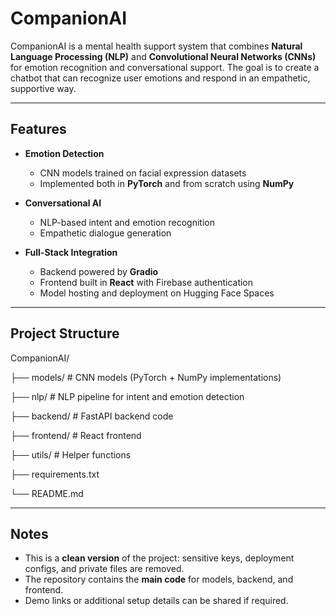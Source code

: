 # CompanionAI

CompanionAI is a mental health support system that combines **Natural Language Processing (NLP)** and **Convolutional Neural Networks (CNNs)** for emotion recognition and conversational support. The goal is to create a chatbot that can recognize user emotions and respond in an empathetic, supportive way.

---

## Features
- **Emotion Detection**
  - CNN models trained on facial expression datasets
  - Implemented both in **PyTorch** and from scratch using **NumPy**

- **Conversational AI**
  - NLP-based intent and emotion recognition
  - Empathetic dialogue generation

- **Full-Stack Integration**
  - Backend powered by **Gradio**
  - Frontend built in **React** with Firebase authentication
  - Model hosting and deployment on Hugging Face Spaces

---

## Project Structure
CompanionAI/

├── models/ # CNN models (PyTorch + NumPy implementations)

├── nlp/ # NLP pipeline for intent and emotion detection

├── backend/ # FastAPI backend code

├── frontend/ # React frontend

├── utils/ # Helper functions

├── requirements.txt

└── README.md

---

## Notes
- This is a **clean version** of the project: sensitive keys, deployment configs, and private files are removed.  
- The repository contains the **main code** for models, backend, and frontend.  
- Demo links or additional setup details can be shared if required.
